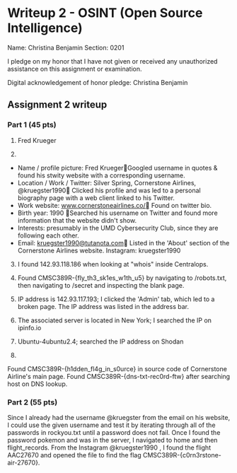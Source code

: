 Writeup 2 - OSINT (Open Source Intelligence)
======

Name: Christina Benjamin
Section: 0201

I pledge on my honor that I have not given or received any unauthorized assistance on this assignment or examination.

Digital acknowledgement of honor pledge: Christina Benjamin

## Assignment 2 writeup

### Part 1 (45 pts)

1. Fred Krueger

2.
- Name / profile picture: Fred KruegerGoogled username in quotes & found his stwity website with a corresponding username.
- Location / Work / Twitter: Silver Spring, Cornerstone Airlines, @kruegster1990
Clicked his profile and was led to a personal biography page with a web client linked to his Twitter.
- Work website: www.cornerstoneairlines.co/
Found on twitter bio.
- Birth year: 1990
Searched his username on Twitter and found more information that the website didn't show.
- Interests: presumably in the UMD Cybersecurity Club, since they are following each other.
- Email: kruegster1990@tutanota.com
Listed in the 'About' section of the Cornerstone Airlines website.
Instagram: kruegster1990

3. I found  142.93.118.186 when looking at "whois" inside Centralops.

4. Found CMSC389R-{fly_th3_sk1es_w1th_u5} by navigating to /robots.txt, then navigating to /secret and inspecting the blank page.

5. IP address is 142.93.117.193; I clicked the 'Admin' tab, which led to a broken page. The IP address was listed in the address bar.

6. The associated server is located in New York; I searched the IP on ipinfo.io

7. Ubuntu-4ubuntu2.4; searched the IP address on Shodan

8.
Found CMSC389R-{h1dden_fl4g_in_s0urce} in source code of Cornerstone Airline's main page.
Found CMSC389R-{dns-txt-rec0rd-ftw} after searching host on DNS lookup.

### Part 2 (55 pts)

Since I already had the username @kruegster from the email on his website, I could use the given username and test it by iterating through all of the passwords in rockyou.txt until a password does not fail. Once I found the password pokemon and was in the server, I navigated to home and then flight_records. From the Instagram @kruegster1990 , I found the flight AAC27670 and opened the file to find the flag CMSC389R-{c0rn3rstone-air-27670}.
